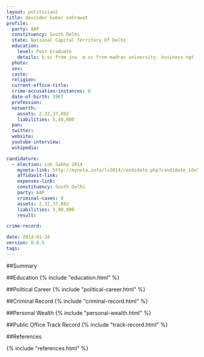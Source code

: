 ```yaml
---
layout: politician2
title: devinder kumar sehrawat
profile: 
  party: AAP
  constituency: South Delhi
  state: National Capital Territory Of Delhi
  education: 
    level: Post Graduate
    details: b.sc from jnu  m.sc from madras university  business ngt    6 month course  ciim ahemadabad
  photo: 
  sex: 
  caste: 
  religion: 
  current-office-title: 
  crime-accusation-instances: 0
  date-of-birth: 1967
  profession: 
  networth: 
    assets: 2,32,37,892
    liabilities: 5,40,000
  pan: 
  twitter: 
  website: 
  youtube-interview: 
  wikipedia: 

candidature: 
  - election: Lok Sabha 2014
    myneta-link: http://myneta.info/ls2014/candidate.php?candidate_id=500
    affidavit-link: 
    expenses-link: 
    constituency: South Delhi 
    party: AAP
    criminal-cases: 0
    assets: 2,32,37,892
    liabilities: 5,40,000
    result:  

crime-record: 

date: 2014-01-28
version: 0.0.5
tags: 
---
```

##Summary


##Education
{% include "education.html" %}


##Political Career
{% include "political-career.html" %}


##Criminal Record
{% include "criminal-record.html" %}


##Personal Wealth
{% include "personal-wealth.html" %}


##Public Office Track Record
{% include "track-record.html" %}


##References


{% include "references.html" %}